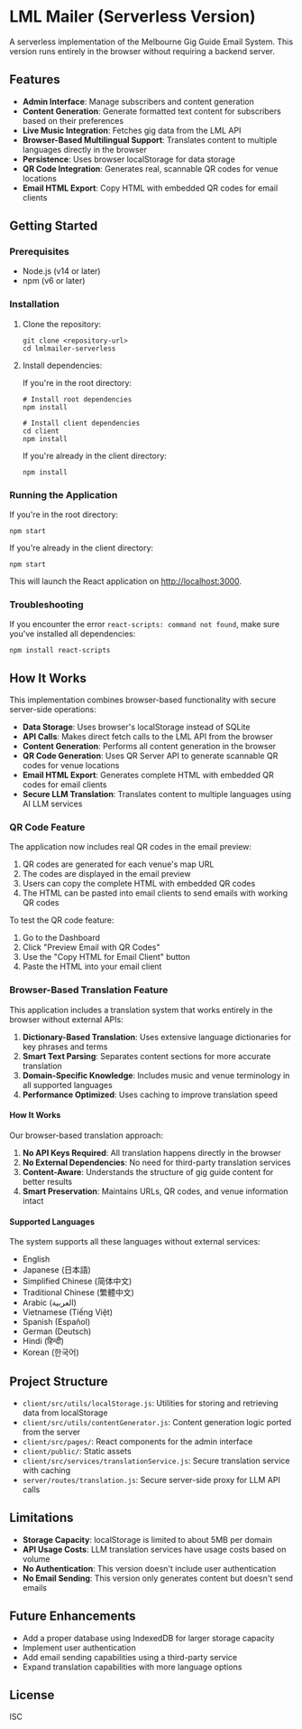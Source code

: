 # LML Mailer (Serverless Version)

A serverless implementation of the Melbourne Gig Guide Email System. This version runs entirely in the browser without requiring a backend server.

## Features

- **Admin Interface**: Manage subscribers and content generation
- **Content Generation**: Generate formatted text content for subscribers based on their preferences
- **Live Music Integration**: Fetches gig data from the LML API
- **Browser-Based Multilingual Support**: Translates content to multiple languages directly in the browser
- **Persistence**: Uses browser localStorage for data storage
- **QR Code Integration**: Generates real, scannable QR codes for venue locations
- **Email HTML Export**: Copy HTML with embedded QR codes for email clients

## Getting Started

### Prerequisites

- Node.js (v14 or later)
- npm (v6 or later)

### Installation

1. Clone the repository:
   ```
   git clone <repository-url>
   cd lmlmailer-serverless
   ```

2. Install dependencies:
   
   If you're in the root directory:
   ```
   # Install root dependencies
   npm install
   
   # Install client dependencies
   cd client
   npm install
   ```
   
   If you're already in the client directory:
   ```
   npm install
   ```

### Running the Application

If you're in the root directory:
```
npm start
```

If you're already in the client directory:
```
npm start
```

This will launch the React application on [http://localhost:3000](http://localhost:3000).

### Troubleshooting

If you encounter the error `react-scripts: command not found`, make sure you've installed all dependencies:

```
npm install react-scripts
```

## How It Works

This implementation combines browser-based functionality with secure server-side operations:

- **Data Storage**: Uses browser's localStorage instead of SQLite
- **API Calls**: Makes direct fetch calls to the LML API from the browser
- **Content Generation**: Performs all content generation in the browser
- **QR Code Generation**: Uses QR Server API to generate scannable QR codes for venue locations
- **Email HTML Export**: Generates complete HTML with embedded QR codes for email clients
- **Secure LLM Translation**: Translates content to multiple languages using AI LLM services

### QR Code Feature

The application now includes real QR codes in the email preview:

1. QR codes are generated for each venue's map URL
2. The codes are displayed in the email preview
3. Users can copy the complete HTML with embedded QR codes
4. The HTML can be pasted into email clients to send emails with working QR codes

To test the QR code feature:
1. Go to the Dashboard
2. Click "Preview Email with QR Codes"
3. Use the "Copy HTML for Email Client" button
4. Paste the HTML into your email client

### Browser-Based Translation Feature

This application includes a translation system that works entirely in the browser without external APIs:

1. **Dictionary-Based Translation**: Uses extensive language dictionaries for key phrases and terms
2. **Smart Text Parsing**: Separates content sections for more accurate translation
3. **Domain-Specific Knowledge**: Includes music and venue terminology in all supported languages
4. **Performance Optimized**: Uses caching to improve translation speed

#### How It Works

Our browser-based translation approach:

1. **No API Keys Required**: All translation happens directly in the browser
2. **No External Dependencies**: No need for third-party translation services
3. **Content-Aware**: Understands the structure of gig guide content for better results
4. **Smart Preservation**: Maintains URLs, QR codes, and venue information intact

#### Supported Languages

The system supports all these languages without external services:

- English
- Japanese (日本語)
- Simplified Chinese (简体中文)
- Traditional Chinese (繁體中文)
- Arabic (العربية)
- Vietnamese (Tiếng Việt)
- Spanish (Español)
- German (Deutsch)
- Hindi (हिन्दी)
- Korean (한국어)

## Project Structure

- `client/src/utils/localStorage.js`: Utilities for storing and retrieving data from localStorage
- `client/src/utils/contentGenerator.js`: Content generation logic ported from the server
- `client/src/pages/`: React components for the admin interface
- `client/public/`: Static assets
- `client/src/services/translationService.js`: Secure translation service with caching
- `server/routes/translation.js`: Secure server-side proxy for LLM API calls

## Limitations

- **Storage Capacity**: localStorage is limited to about 5MB per domain
- **API Usage Costs**: LLM translation services have usage costs based on volume
- **No Authentication**: This version doesn't include user authentication
- **No Email Sending**: This version only generates content but doesn't send emails

## Future Enhancements

- Add a proper database using IndexedDB for larger storage capacity
- Implement user authentication
- Add email sending capabilities using a third-party service
- Expand translation capabilities with more language options

## License

ISC